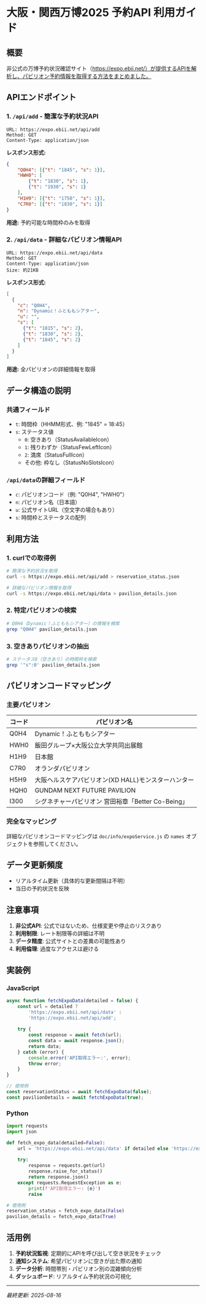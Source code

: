 # 大阪・関西万博2025 予約API 利用ガイド

## 概要
非公式の万博予約状況確認サイト（https://expo.ebii.net/）が提供するAPIを解析し、パビリオン予約情報を取得する方法をまとめました。

## APIエンドポイント

### 1. `/api/add` - 簡潔な予約状況API
```
URL: https://expo.ebii.net/api/add
Method: GET
Content-Type: application/json
```

**レスポンス形式:**
```json
{
    "Q0H4": [{"t": "1845", "s": 1}],
    "HWH0": [
        {"t": "1830", "s": 1},
        {"t": "1930", "s": 1}
    ],
    "H1H9": [{"t": "1750", "s": 1}],
    "C7R0": [{"t": "1830", "s": 1}]
}
```

**用途:** 予約可能な時間枠のみを取得

### 2. `/api/data` - 詳細なパビリオン情報API
```
URL: https://expo.ebii.net/api/data
Method: GET
Content-Type: application/json
Size: 約21KB
```

**レスポンス形式:**
```json
[
  {
    "c": "Q0H4",
    "n": "Dynamic！ふとももシアター",
    "u": "",
    "s": [
      {"t": "1815", "s": 2},
      {"t": "1830", "s": 2},
      {"t": "1845", "s": 2}
    ]
  }
]
```

**用途:** 全パビリオンの詳細情報を取得

## データ構造の説明

### 共通フィールド
- `t`: 時間枠（HHMM形式、例: "1845" = 18:45）
- `s`: ステータス値
  - `0`: 空きあり（StatusAvailableIcon）
  - `1`: 残りわずか（StatusFewLeftIcon）
  - `2`: 満席（StatusFullIcon）
  - その他: 枠なし（StatusNoSlotsIcon）

### `/api/data`の詳細フィールド
- `c`: パビリオンコード（例: "Q0H4", "HWH0"）
- `n`: パビリオン名（日本語）
- `u`: 公式サイトURL（空文字の場合もあり）
- `s`: 時間枠とステータスの配列

## 利用方法

### 1. curlでの取得例
```bash
# 簡潔な予約状況を取得
curl -s https://expo.ebii.net/api/add > reservation_status.json

# 詳細なパビリオン情報を取得
curl -s https://expo.ebii.net/api/data > pavilion_details.json
```

### 2. 特定パビリオンの検索
```bash
# Q0H4（Dynamic！ふとももシアター）の情報を検索
grep "Q0H4" pavilion_details.json
```

### 3. 空きありパビリオンの抽出
```bash
# ステータス0（空きあり）の時間枠を検索
grep '"s":0' pavilion_details.json
```

## パビリオンコードマッピング

### 主要パビリオン
| コード | パビリオン名 |
|--------|-------------|
| Q0H4 | Dynamic！ふとももシアター |
| HWH0 | 飯田グループ×大阪公立大学共同出展館 |
| H1H9 | 日本館 |
| C7R0 | オランダパビリオン |
| H5H9 | 大阪ヘルスケアパビリオン(XD HALL)モンスターハンター |
| HQH0 | GUNDAM NEXT FUTURE PAVILION |
| I300 | シグネチャーパビリオン 宮田裕章「Better Co-Being」 |

### 完全なマッピング
詳細なパビリオンコードマッピングは `doc/info/expoService.js` の `names` オブジェクトを参照してください。

## データ更新頻度
- リアルタイム更新（具体的な更新間隔は不明）
- 当日の予約状況を反映

## 注意事項
1. **非公式API**: 公式ではないため、仕様変更や停止のリスクあり
2. **利用制限**: レート制限等の詳細は不明
3. **データ精度**: 公式サイトとの差異の可能性あり
4. **利用倫理**: 過度なアクセスは避ける

## 実装例

### JavaScript
```javascript
async function fetchExpoData(detailed = false) {
    const url = detailed ? 
        'https://expo.ebii.net/api/data' : 
        'https://expo.ebii.net/api/add';
    
    try {
        const response = await fetch(url);
        const data = await response.json();
        return data;
    } catch (error) {
        console.error('API取得エラー:', error);
        throw error;
    }
}

// 使用例
const reservationStatus = await fetchExpoData(false);
const pavilionDetails = await fetchExpoData(true);
```

### Python
```python
import requests
import json

def fetch_expo_data(detailed=False):
    url = 'https://expo.ebii.net/api/data' if detailed else 'https://expo.ebii.net/api/add'
    
    try:
        response = requests.get(url)
        response.raise_for_status()
        return response.json()
    except requests.RequestException as e:
        print(f'API取得エラー: {e}')
        raise

# 使用例
reservation_status = fetch_expo_data(False)
pavilion_details = fetch_expo_data(True)
```

## 活用例
1. **予約状況監視**: 定期的にAPIを呼び出して空き状況をチェック
2. **通知システム**: 希望パビリオンに空きが出た際の通知
3. **データ分析**: 時間帯別・パビリオン別の混雑傾向分析
4. **ダッシュボード**: リアルタイム予約状況の可視化

---
*最終更新: 2025-08-16*